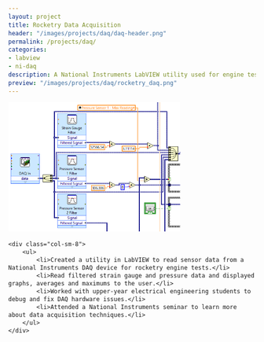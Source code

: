 ```yaml
---
layout: project
title: Rocketry Data Acquisition
header: "/images/projects/daq/daq-header.png"
permalink: /projects/daq/
categories:
- labview
- ni-daq
description: A National Instruments LabVIEW utility used for engine tests by the Waterloo Rocketry Team.
preview: "/images/projects/daq/rocketry_daq.png"
---
```


<div class="row">
    <div class="col-sm-4">
        <img src="/images/projects/daq/rocketry_daq.png" width="350px" title="Rocketry DAQ" alt="Rocketry DAQ"/>
    </div>

    <div class="col-sm-8">
        <ul>
            <li>Created a utility in LabVIEW to read sensor data from a National Instruments DAQ device for rocketry engine tests.</li>
            <li>Read filtered strain gauge and pressure data and displayed graphs, averages and maximums to the user.</li>
            <li>Worked with upper-year electrical engineering students to debug and fix DAQ hardware issues.</li>
            <li>Attended a National Instruments seminar to learn more about data acquisition techniques.</li>
        </ul>
    </div>
</div>